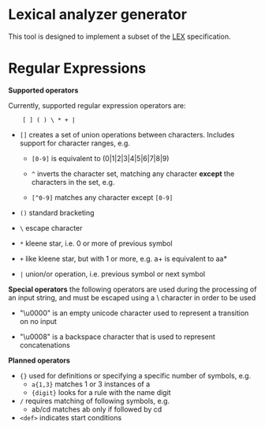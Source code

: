 # Lexical analyzer generator
This tool is designed to implement a subset of the [LEX](http://dinosaur.compilertools.net/lex/) specification.

# Regular Expressions
**Supported operators**

   Currently, supported regular expression operators are:
        
        [ ] ( ) \ * + |
        
- ``[]`` creates a set of union operations between characters. Includes support for character ranges, e.g.
            
    - ``[0-9]`` is equivalent to (0|1|2|3|4|5|6|7|8|9)

    
    - ``^`` inverts the character set, matching any character **except** the characters in the set, e.g.
    - ``[^0-9]`` matches any character except ``[0-9]``
        
- ``()`` standard bracketing
        
- ``\``  escape character
        
- ``*``  kleene star, i.e. 0 or more of previous symbol
        
- ``+``  like kleene star, but with 1 or more, e.g. a+ is equivalent to aa*
        
- ``|``  union/or operation, i.e. previous symbol or next symbol

**Special operators**
the following operators are used during the processing of an input string, and must be escaped using a \ character in order to be used

- "\u0000" is an empty unicode character used to represent a transition on no input

- "\u0008" is a backspace character that is used to represent concatenations

**Planned operators**
- ``{}`` used for definitions or specifying a specific number of symbols, e.g. 
    - ``a{1,3}`` matches 1 or 3 instances of a
    - ``{digit}`` looks for a rule with the name digit
- ``/`` requires matching of following symbols, e.g.
    - ab/cd matches ab only if followed by cd
- ``<def>`` indicates start conditions

